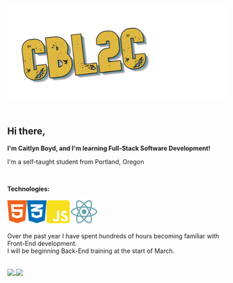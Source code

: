![Header](readme_headerCB.png)

<br>

## Hi there,

**I'm Caitlyn Boyd, and I'm learning Full-Stack Software Development!**

I'm a self-taught student from Portland, Oregon

<br>

**Technologies:**

<img height="60" src="html5-brands.svg"><img height="60" src="css3-alt-brands.svg"><img height="60" src="js-square-brands.svg"></code></code> <code><img height="60" src="react-brands.svg"></code>

Over the past year I have spent hundreds of hours becoming familiar with Front-End development.  
I will be beginning Back-End training at the start of March.

<br>

<a href="https://github.com/CBL2C/CBL2C">
  <img align="center" src="https://github-readme-stats.vercel.app/api/top-langs/?username=CBL2C&&tex&title_color=DEB841&text_color=DEB841&icon_color=639FAB&bg_color=24282d&border_color=DEB841&langs_count=3&layout=compact" />
</a>
<a href="https://github.com/CBL2C/CBL2C">
  <img align="center" src="https://github-readme-stats.vercel.app/api?username=CBL2C&hide=prs,contribs&show_icons=true&line_height=27&count_private=true&title_color=DEB841&text_color=DEB841&border_color=DEB841&icon_color=639FAB&bg_color=24282d" />
</a>
